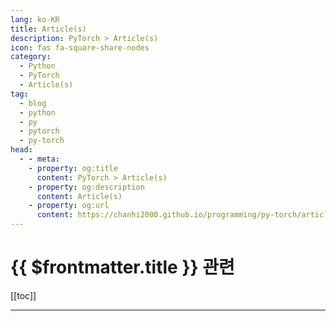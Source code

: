 ```yaml
---
lang: ko-KR
title: Article(s)
description: PyTorch > Article(s)
icon: fas fa-square-share-nodes
category: 
  - Python
  - PyTorch
  - Article(s)
tag: 
  - blog
  - python
  - py
  - pytorch
  - py-torch
head:
  - - meta:
    - property: og:title
      content: PyTorch > Article(s)
    - property: og:description
      content: Article(s)
    - property: og:url
      content: https://chanhi2000.github.io/programming/py-torch/articles/
---
```


# {{ $frontmatter.title }} 관련

[[toc]]

---

<TagLinks />